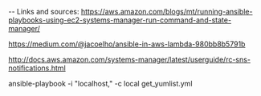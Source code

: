 
-- Links and sources:
  https://aws.amazon.com/blogs/mt/running-ansible-playbooks-using-ec2-systems-manager-run-command-and-state-manager/

  https://medium.com/@jacoelho/ansible-in-aws-lambda-980bb8b5791b

  http://docs.aws.amazon.com/systems-manager/latest/userguide/rc-sns-notifications.html

ansible-playbook -i "localhost," -c local get_yumlist.yml
